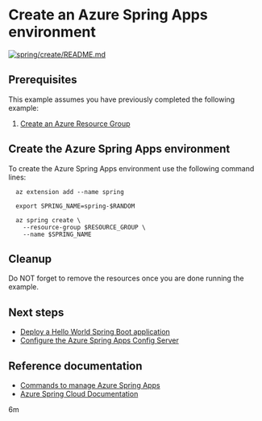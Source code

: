 
# Create an Azure Spring Apps environment

[![spring/create/README.md](https://github.com/Azure-Samples/java-on-azure-examples/actions/workflows/spring_create_README_md.yml/badge.svg)](https://github.com/Azure-Samples/java-on-azure-examples/actions/workflows/spring_create_README_md.yml)

## Prerequisites

This example assumes you have previously completed the following example:

1. [Create an Azure Resource Group](../../group/create/README.md)

<!-- workflow.cron(0 9 * * 1) -->
<!-- workflow.include(../../group/create/README.md) -->

## Create the Azure Spring Apps environment

To create the Azure Spring Apps environment use the following command lines:

```shell
  az extension add --name spring

  export SPRING_NAME=spring-$RANDOM

  az spring create \
    --resource-group $RESOURCE_GROUP \
    --name $SPRING_NAME
```

## Cleanup

<!-- workflow.directOnly()

  export RESULT=$(az spring show --resource-group $RESOURCE_GROUP --name $SPRING_NAME --output tsv --query properties.provisioningState)
  az group delete --name $RESOURCE_GROUP --yes || true
  if [[ "$RESULT" != Succeeded ]]; then
    exit 1
  fi

  -->

Do NOT forget to remove the resources once you are done running the example.

## Next steps

* [Deploy a Hello World Spring Boot application](../helloworld/README.md)
* [Configure the Azure Spring Apps Config Server](../config-server/README.md)

## Reference documentation

* [Commands to manage Azure Spring Apps](https://docs.microsoft.com/cli/azure/spring)
* [Azure Spring Cloud Documentation](https://docs.microsoft.com/azure/spring-cloud/)

6m
